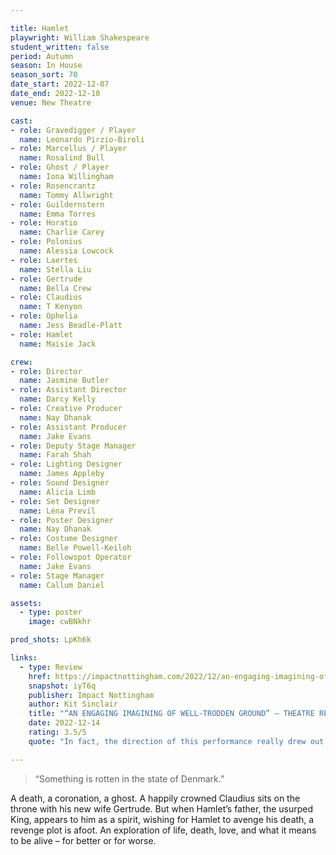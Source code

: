 ```yaml
---

title: Hamlet
playwright: William Shakespeare
student_written: false
period: Autumn
season: In House
season_sort: 70
date_start: 2022-12-07
date_end: 2022-12-10
venue: New Theatre

cast:
- role: Gravedigger / Player
  name: Leonardo Pirzio-Biroli
- role: Marcellus / Player
  name: Rosalind Bull
- role: Ghost / Player
  name: Iona Willingham
- role: Rosencrantz
  name: Tommy Allwright
- role: Guildernstern
  name: Emma Torres
- role: Horatio
  name: Charlie Carey
- role: Polonius
  name: Alessia Lowcock
- role: Laertes
  name: Stella Liu
- role: Gertrude
  name: Bella Crew
- role: Claudius
  name: T Kenyon
- role: Ophelia
  name: Jess Beadle-Platt
- role: Hamlet
  name: Maisie Jack  

crew:
- role: Director
  name: Jasmine Butler
- role: Assistant Director 
  name: Darcy Kelly
- role: Creative Producer
  name: Nay Dhanak
- role: Assistant Producer
  name: Jake Evans
- role: Deputy Stage Manager 
  name: Farah Shah
- role: Lighting Designer 
  name: James Appleby
- role: Sound Designer 
  name: Alicia Limb
- role: Set Designer 
  name: Léna Previl
- role: Poster Designer 
  name: Nay Dhanak
- role: Costume Designer 
  name: Belle Powell-Keiloh
- role: Followspot Operator
  name: Jake Evans
- role: Stage Manager 
  name: Callum Daniel

assets:
  - type: poster
    image: cwBNkhr

prod_shots: LpKh6k

links:
  - type: Review
    href: https://impactnottingham.com/2022/12/an-engaging-imagining-of-well-trodden-ground-theatre-review-hamlet-the-nottingham-new-theatre/
    snapshot: iyT6q
    publisher: Impact Nottingham
    author: Kit Sinclair 
    title: "“AN ENGAGING IMAGINING OF WELL-TRODDEN GROUND” – THEATRE REVIEW: “HAMLET” @ THE NOTTINGHAM NEW THEATRE"
    date: 2022-12-14
    rating: 3.5/5
    quote: "In fact, the direction of this performance really drew out the comedic elements of Shakespeare’s work in a fashion I haven’t seen before. Whether it was Hamlet giving his famous “Words, words, words!” line whilst tearing up a copy of Mr Grumpy, Claudius and Polonius shuffling into the audience as they spy on Hamlet (“Prithee, make way!”), or Ophelia being given advice in the form of a Florence Given book, we were kept laughing the whole way through."

---
```


> “Something is rotten in the state of Denmark.”

A death, a coronation, a ghost. A happily crowned Claudius sits on the throne with his new wife Gertrude. But when Hamlet’s father, the usurped King, appears to him as a spirit, wishing for Hamlet to avenge his death, a revenge plot is afoot. An exploration of life, death, love, and what it means to be alive – for better or for worse.
